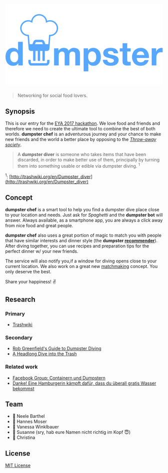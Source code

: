 # ![dumpster chef](assets/brand.png)
> Networking for social food lovers.

## Synopsis

This is our entry for the [EYA 2017 hackathon](https://eu-youthaward.org/social-hackathon-2017/).
We love food and friends and therefore we need to create the ultimate tool to
combine the best of both worlds. **dumpster chef** is an adventurous journey and
your chance to make new friends and the world a better place by opposing to the
[*Throw-away society*](https://en.wikipedia.org/wiki/Throw-away_society).

> A **dumpster diver** is someone who takes items that have been discarded, in
order to make better use of them, principally by turning them into something
usable or edible via dumpster diving. <sup>1</sup> 

<sup>1</sup>: [http://trashwiki.org/en/Dumpster_diver](http://trashwiki.org/en/Dumpster_diver)

## Concept

**dumpster chef** is a smart tool to help you find a dumpster dive place close
to your location and needs. Just ask for *Spaghetti* and the **dumpster bot** will
answer. Always available, as a smartphone app, you are always a click away from
nice food and great people.

**dumpster chef** also uses a great portion of magic to match you with people that
have similar interests and dinner style (the **dumpster [recommender](https://en.wikipedia.org/wiki/Recommender_system)**).
After diving together, you can use recipes and preparation tips for the perfect
dinner w/ your new friends.

The service will also notify you,if a window for diving opens close to your
current location. We also work on a great new [matchmaking](https://en.wikipedia.org/wiki/Matchmaking)
concept. You only deserve the best.

Share your happiness! :v:

## Research

### Primary

* [Trashwiki](http://trashwiki.org/en/Main_Page)

### Secondary

* [Rob Greenfield's Guide to Dumpster Diving](http://robgreenfield.tv/dumpsterdiving/)
* [A Headlong Dive into the Trash](http://www.spiegel.de/international/zeitgeist/dumpster-delicacies-a-headlong-dive-into-the-trash-a-695902.html)

### Related work

* [Facebook Group: Containern und Dumpstern](https://www.facebook.com/containern)
* [Danke! Eine Hamburgerin kämpft dafür, dass du überall gratis Wasser bekommst](http://www.bento.de/nachhaltigkeit/gratis-wasser-mit-refill-hamburg-bekommt-du-ueberall-leitungswasser-1198723/#refsponi)

## Team

* :cookie: Neele Barthel
* :princess: Hannes Moser
* :icecream: Vanessa Winklbauer
* :chocolate_bar: Susanne (sry, hab eure Namen nicht richtig im Kopf :innocent:)
* :chocolate_bar: Christina

## License

[MIT License](https://en.wikipedia.org/wiki/MIT_License)
